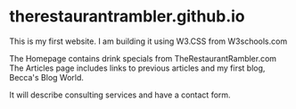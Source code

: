 # therestaurantrambler.github.io
This is my first website. I am building it using W3.CSS from W3schools.com

The Homepage contains drink specials from TheRestaurantRambler.com
The Articles page includes links to previous articles and my first blog, Becca's Blog World. 

It will describe consulting services and have a contact form.
